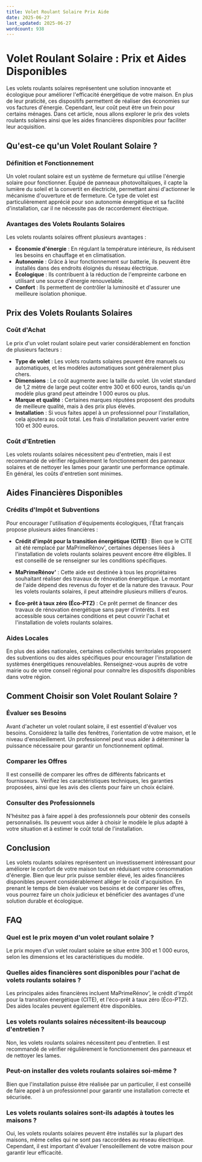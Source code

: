 ```yaml
---
title: Volet Roulant Solaire Prix Aide
date: 2025-06-27
last_updated: 2025-06-27
wordcount: 938
---
```


# Volet Roulant Solaire : Prix et Aides Disponibles

Les volets roulants solaires représentent une solution innovante et écologique pour améliorer l'efficacité énergétique de votre maison. En plus de leur praticité, ces dispositifs permettent de réaliser des économies sur vos factures d'énergie. Cependant, leur coût peut être un frein pour certains ménages. Dans cet article, nous allons explorer le prix des volets roulants solaires ainsi que les aides financières disponibles pour faciliter leur acquisition.

## Qu'est-ce qu'un Volet Roulant Solaire ?

### Définition et Fonctionnement

Un volet roulant solaire est un système de fermeture qui utilise l'énergie solaire pour fonctionner. Équipé de panneaux photovoltaïques, il capte la lumière du soleil et la convertit en électricité, permettant ainsi d'actionner le mécanisme d'ouverture et de fermeture. Ce type de volet est particulièrement apprécié pour son autonomie énergétique et sa facilité d'installation, car il ne nécessite pas de raccordement électrique.

### Avantages des Volets Roulants Solaires

Les volets roulants solaires offrent plusieurs avantages :

- **Économie d'énergie** : En régulant la température intérieure, ils réduisent les besoins en chauffage et en climatisation.
- **Autonomie** : Grâce à leur fonctionnement sur batterie, ils peuvent être installés dans des endroits éloignés du réseau électrique.
- **Écologique** : Ils contribuent à la réduction de l'empreinte carbone en utilisant une source d'énergie renouvelable.
- **Confort** : Ils permettent de contrôler la luminosité et d'assurer une meilleure isolation phonique.

## Prix des Volets Roulants Solaires

### Coût d'Achat

Le prix d'un volet roulant solaire peut varier considérablement en fonction de plusieurs facteurs :

- **Type de volet** : Les volets roulants solaires peuvent être manuels ou automatiques, et les modèles automatiques sont généralement plus chers.
- **Dimensions** : Le coût augmente avec la taille du volet. Un volet standard de 1,2 mètre de large peut coûter entre 300 et 600 euros, tandis qu'un modèle plus grand peut atteindre 1 000 euros ou plus.
- **Marque et qualité** : Certaines marques réputées proposent des produits de meilleure qualité, mais à des prix plus élevés.
- **Installation** : Si vous faites appel à un professionnel pour l'installation, cela ajoutera au coût total. Les frais d'installation peuvent varier entre 100 et 300 euros.

### Coût d'Entretien

Les volets roulants solaires nécessitent peu d'entretien, mais il est recommandé de vérifier régulièrement le fonctionnement des panneaux solaires et de nettoyer les lames pour garantir une performance optimale. En général, les coûts d'entretien sont minimes.

## Aides Financières Disponibles

### Crédits d'Impôt et Subventions

Pour encourager l'utilisation d'équipements écologiques, l'État français propose plusieurs aides financières :

- **Crédit d'impôt pour la transition énergétique (CITE)** : Bien que le CITE ait été remplacé par MaPrimeRénov', certaines dépenses liées à l'installation de volets roulants solaires peuvent encore être éligibles. Il est conseillé de se renseigner sur les conditions spécifiques.
  
- **MaPrimeRénov'** : Cette aide est destinée à tous les propriétaires souhaitant réaliser des travaux de rénovation énergétique. Le montant de l'aide dépend des revenus du foyer et de la nature des travaux. Pour les volets roulants solaires, il peut atteindre plusieurs milliers d'euros.

- **Éco-prêt à taux zéro (Éco-PTZ)** : Ce prêt permet de financer des travaux de rénovation énergétique sans payer d'intérêts. Il est accessible sous certaines conditions et peut couvrir l'achat et l'installation de volets roulants solaires.

### Aides Locales

En plus des aides nationales, certaines collectivités territoriales proposent des subventions ou des aides spécifiques pour encourager l'installation de systèmes énergétiques renouvelables. Renseignez-vous auprès de votre mairie ou de votre conseil régional pour connaître les dispositifs disponibles dans votre région.

## Comment Choisir son Volet Roulant Solaire ?

### Évaluer ses Besoins

Avant d'acheter un volet roulant solaire, il est essentiel d'évaluer vos besoins. Considérez la taille des fenêtres, l'orientation de votre maison, et le niveau d'ensoleillement. Un professionnel peut vous aider à déterminer la puissance nécessaire pour garantir un fonctionnement optimal.

### Comparer les Offres

Il est conseillé de comparer les offres de différents fabricants et fournisseurs. Vérifiez les caractéristiques techniques, les garanties proposées, ainsi que les avis des clients pour faire un choix éclairé.

### Consulter des Professionnels

N'hésitez pas à faire appel à des professionnels pour obtenir des conseils personnalisés. Ils peuvent vous aider à choisir le modèle le plus adapté à votre situation et à estimer le coût total de l'installation.

## Conclusion

Les volets roulants solaires représentent un investissement intéressant pour améliorer le confort de votre maison tout en réduisant votre consommation d'énergie. Bien que leur prix puisse sembler élevé, les aides financières disponibles peuvent considérablement alléger le coût d'acquisition. En prenant le temps de bien évaluer vos besoins et de comparer les offres, vous pourrez faire un choix judicieux et bénéficier des avantages d'une solution durable et écologique.

## FAQ

### Quel est le prix moyen d'un volet roulant solaire ?

Le prix moyen d'un volet roulant solaire se situe entre 300 et 1 000 euros, selon les dimensions et les caractéristiques du modèle.

### Quelles aides financières sont disponibles pour l'achat de volets roulants solaires ?

Les principales aides financières incluent MaPrimeRénov', le crédit d'impôt pour la transition énergétique (CITE), et l'éco-prêt à taux zéro (Éco-PTZ). Des aides locales peuvent également être disponibles.

### Les volets roulants solaires nécessitent-ils beaucoup d'entretien ?

Non, les volets roulants solaires nécessitent peu d'entretien. Il est recommandé de vérifier régulièrement le fonctionnement des panneaux et de nettoyer les lames.

### Peut-on installer des volets roulants solaires soi-même ?

Bien que l'installation puisse être réalisée par un particulier, il est conseillé de faire appel à un professionnel pour garantir une installation correcte et sécurisée.

### Les volets roulants solaires sont-ils adaptés à toutes les maisons ?

Oui, les volets roulants solaires peuvent être installés sur la plupart des maisons, même celles qui ne sont pas raccordées au réseau électrique. Cependant, il est important d'évaluer l'ensoleillement de votre maison pour garantir leur efficacité.